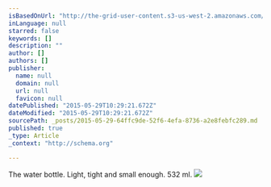 ```yaml
---
isBasedOnUrl: "http://the-grid-user-content.s3-us-west-2.amazonaws.com/b4de4fc2-1297-46a5-9b89-9eaec9f12444.jpg"
inLanguage: null
starred: false
keywords: []
description: ""
author: []
authors: []
publisher:
  name: null
  domain: null
  url: null
  favicon: null
datePublished: "2015-05-29T10:29:21.672Z"
dateModified: "2015-05-29T10:29:21.672Z"
sourcePath: _posts/2015-05-29-64ffc9de-52f6-4efa-8736-a2e8febfc289.md
published: true
_type: Article
_context: "http://schema.org"

---
```

The water bottle. Light, tight and small enough. 532 ml.
![](http://the-grid-user-content.s3-us-west-2.amazonaws.com/b4de4fc2-1297-46a5-9b89-9eaec9f12444.jpg)